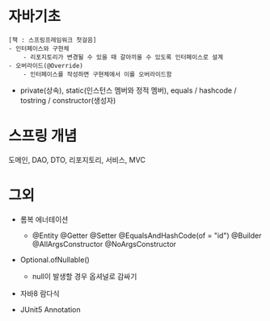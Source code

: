 # 자바기초
```
[책 : 스프링프레임워크 첫걸음]
- 인터페이스와 구현체
    - 리포지토리가 변경될 수 있을 때 갈아끼울 수 있도록 인터페이스로 설계
- 오버라이드(@Override)
    - 인터페이스를 작성하면 구현체에서 이를 오버라이드함
```
- private(상속), static(인스턴스 멤버와 정적 멤버), equals / hashcode / tostring / constructor(생성자)


# 스프링 개념

도메인, DAO, DTO, 리포지토리, 서비스, MVC

# 그외
- 롬복 에너테이션
    - @Entity @Getter @Setter @EqualsAndHashCode(of = "id")
@Builder @AllArgsConstructor @NoArgsConstructor

- Optional.ofNullable()
    - null이 발생할 경우 옵셔널로 감싸기
- 자바8 람다식

- JUnit5 Annotation

